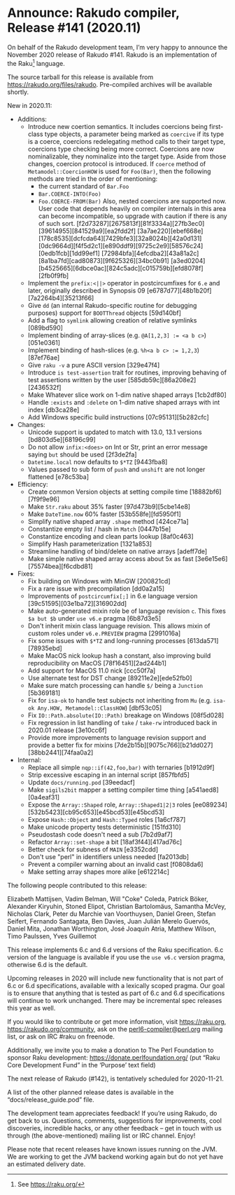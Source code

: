 # Announce: Rakudo compiler, Release #141 (2020.11)

On behalf of the Rakudo development team, I’m very happy to announce the
November 2020 release of Rakudo #141. Rakudo is an implementation of
the Raku[^1] language.

The source tarball for this release is available from
<https://rakudo.org/files/rakudo>.
Pre-compiled archives will be available shortly.

New in 2020.11:

  + Additions:
    + Introduce new coertion semantics. It includes coercions being first-class
      type objects, a parameter being marked as `coercive` if its type is a coerce,
      coercions redelegating method calls to their target type, coercions type checking
      being more correct. Coercions are now nominalizable, they nominalize into
      the target type. Aside from those changes, coercion protocol is introduced.
      If `coerce` method of `Metamodel::CoercionHOW` is used for `Foo(Bar)`,
      then the following methods are tried in the order of mentioning:
      - the current standard of `Bar.Foo`
      - `Bar.COERCE-INTO(Foo)`
      - `Foo.COERCE-FROM(Bar)`
      Also, nested coercions are supported now.
      User code that depends heavily on compiler internals in this area can become incompatible,
      so upgrade with caution if there is any of such sort.
      [f2d73287][2675813f][81f3334a][27fb3ec0][39614955][841529a9][ea2fdd2f]
      [3a7ae220][ebef668e][178c8535][dcfcda64][7429bfe3][32a8024b][42a0d131]
      [0dc9664d][f4f5d2c1][e890ddf9][9725c2e9][58576c24][0edb1fcb][1dd99ef1]
      [72984bfa][4efcdba2][43a81a2c][8a1ba7fd][cad80873][9f625326][34bc0b91]
      [a3ed0204][b4525665][6dbce0ac][824c5adc][c015759b][efd8078f][2fb0f9fb]
    + Implement the `prefix:<||>` operator in postcircumfixes for `6.e` and later,
      originally described in Synopsis 09 [e6787d77][48b1b20f][7a2264b4][35213f66]
    + Give `dd` (an internal Rakudo-specific routine for debugging purposes)
      support for `BOOTThread` objects [59d140bf]
    + Add a flag to `symlink` allowing creation of relative symlinks [089bd590]
    + Implement binding of array-slices (e.g. `@A[1,2,3] := <a b c>`) [051e0361]
    + Implement binding of hash-slices (e.g. `%h<a b c> := 1,2,3`) [87ef76ae]
    + Give `raku -v` a pure ASCII version [329e47f4]
    + Introduce `is test-assertion` trait for routines, improving behaving of
      test assertions written by the user [585db59c][86a208e2][2436532f]
    + Make Whatever slice work on 1-dim native shaped arrays [1cb2df80]
    + Handle `:exists` and `:delete` on 1-dim native shaped arrays with int index [db3ca28e]
    + Add Windows specific build instructions [07c95131][5b282cfc]
  + Changes:
    + Unicode support is updated to match with 13.0, 13.1 versions [bd803d5e][68196c99]
    + Do not allow `infix:<does>` on Int or Str, print an error message saying
      `but` should be used [2f3de2fa]
    + `Datetime.local` now defaults to `$*TZ` [9443fba8]
    + Values passed to sub form of `push` and `unshift` are not longer flattened [e78c53ba]
  + Efficiency:
    + Create common Version objects at setting compile time [18882bf6][7f9f9e96]
    + Make `Str.raku` about 35% faster [97d473b9][5cbe14e8]
    + Make `DateTime.now` 60% faster [53b558fe][fd5950f1]
    + Simplify native shaped array `.shape` method [424ce71a]
    + Constantize empty list / hash in `Match` [0447b15e]
    + Constantize encoding and clean parts lookup [8af0c463]
    + Simplify Hash parameterization [1321a853]
    + Streamline handling of bind/delete on native arrays [adeff7de]
    + Make simple native shaped array access about 5x as fast [3e6e15e6][75574bea][f6cdbd81]
  + Fixes:
    + Fix building on Windows with MinGW [200821cd]
    + Fix a rare issue with precompilation [dd0a2a15]
    + Improvements of `postcircumfix[;]` in 6.e language version [39c51595][03e1ba72][316902dd]
    + Make auto-generated mixin role be of language revision `c`.
      This fixes `$a but $b` under `use v6.e` pragma [6b87d3e5]
    + Don't inherit mixin class language revision. This allows mixin of custom roles
      under `v6.e.PREVIEW` pragma [2991016a]
    + Fix some issues with `$*TZ` and long-running processes [613da571][78935ebd]
    + Make MacOS nick lookup hash a constant, also improving build reproducibility
      on MacOS [78f16451][2ad244b1]
    + Add support for MacOS 11.0 nick [ccc50f7a]
    + Use alternate test for DST change [89211e2e][ede52fb0]
    + Make sure match processing can handle `$/` being a `Junction` [5b369181]
    + Fix for `isa-ok` to handle test subjects not inheriting from `Mu`
      (e.g. `isa-ok Any.HOW, Metamodel::ClassHOW`) [dbf53c05]
    + Fix `IO::Path.absolute(IO::Path)` breakage on Windows [08f5d028]
    + Fix regression in list handling of `take` / `take-rw` introduced back in 2020.01 release [3e10cc6f]
    + Provide more improvements to language revision support and provide a better fix for mixins
      [7de2b15b][9075c766][b21dd027][38bb2441][74faa0a2]
  + Internal:
    + Replace all simple `nqp::if(42,foo,bar)` with ternaries [b1912d9f]
    + Strip excessive escaping in an internal script [857fbfd5]
    + Update `docs/running.pod` [39eedacf]
    + Make `sigils2bit` mapper a setting compiler time thing [a541aed8][0a4eaf31]
    + Expose the `Array::Shaped` role, `Array::Shaped1|2|3` roles [ee089234][532b5423][cb95c653][e45bcd53][e45bcd53]
    + Expose `Hash::Object` and `Hash::Typed` roles [1a6cf787]
    + Make unicode property tests deterministic [151fd310]
    + Pseudostash code doesn't need a sub [7b2d9af7]
    + Refactor `Array::set-shape` a bit [18af3f44][417ad76c]
    + Better check for subness of `MAIN` [e3352cdd]
    + Don't use "perl" in identifiers unless needed [fa2013db]
    + Prevent a compiler warning about an invalid cast [f0808da6]
    + Make setting array shapes more alike [e612214c]


The following people contributed to this release:

Elizabeth Mattijsen, Vadim Belman, Will "Coke" Coleda, Patrick Böker,
Alexander Kiryuhin, Stoned Elipot, Christian Bartolomäus, Samantha McVey,
Nicholas Clark, Peter du Marchie van Voorthuysen, Daniel Green,
Stefan Seifert, Fernando Santagata, Ben Davies, Juan Julián Merelo Guervós,
Daniel Mita, Jonathan Worthington, José Joaquín Atria,
Matthew Wilson, Timo Paulssen, Yves Guillemot

This release implements 6.c and 6.d versions of the Raku specification.
6.c version of the language is available if you use the `use v6.c`
version pragma, otherwise 6.d is the default.

Upcoming releases in 2020 will include new functionality that is not
part of 6.c or 6.d specifications, available with a lexically scoped
pragma. Our goal is to ensure that anything that is tested as part of
6.c and 6.d specifications will continue to work unchanged. There may
be incremental spec releases this year as well.

If you would like to contribute or get more information, visit
<https://raku.org>, <https://rakudo.org/community>, ask on the
<perl6-compiler@perl.org> mailing list, or ask on IRC #raku on freenode.

Additionally, we invite you to make a donation to The Perl Foundation
to sponsor Raku development: <https://donate.perlfoundation.org/>
(put “Raku Core Development Fund” in the ‘Purpose’ text field)

The next release of Rakudo (#142), is tentatively scheduled for 2020-11-21.

A list of the other planned release dates is available in the
“docs/release_guide.pod” file.

The development team appreciates feedback! If you’re using Rakudo, do
get back to us. Questions, comments, suggestions for improvements, cool
discoveries, incredible hacks, or any other feedback – get in touch with
us through (the above-mentioned) mailing list or IRC channel. Enjoy!

Please note that recent releases have known issues running on the JVM.
We are working to get the JVM backend working again but do not yet have
an estimated delivery date.

[^1]: See <https://raku.org/>
